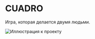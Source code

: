 # CUADRO

Игра, которая делается двумя людьми.

![Иллюстрация к проекту](https://github.com/FOGOK/cuadro/raw/master/prodImages/1.jpg)
